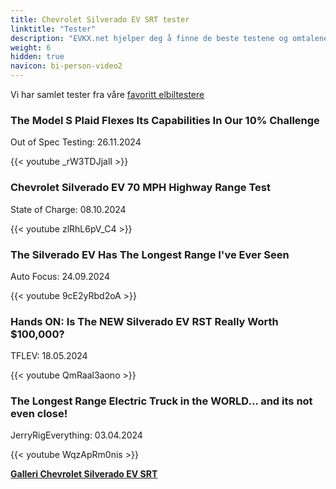 ```yaml
---
title: Chevrolet Silverado EV SRT tester
linktitle: "Tester"
description: "EVKX.net hjelper deg å finne de beste testene og omtalene av denne modellen."
weight: 6
hidden: true
navicon: bi-person-video2
---
```

Vi har samlet tester fra våre [favoritt elbiltestere](../../../../../guides/evreviewers/)

<div class="container text-center shadow p-2 pe-4 mb-5 bg-body-tertiary rounded border">
<h3>The Model S Plaid Flexes Its Capabilities In Our 10% Challenge</h3>
<p>Out of Spec Testing: 26.11.2024</p>

{{< youtube _rW3TDJjalI >}}

</div>
<div class="container text-center shadow p-2 pe-4 mb-5 bg-body-tertiary rounded border">
<h3>Chevrolet Silverado EV 70 MPH Highway Range Test</h3>
<p>State of Charge: 08.10.2024</p>

{{< youtube zlRhL6pV_C4 >}}

</div>
<div class="container text-center shadow p-2 pe-4 mb-5 bg-body-tertiary rounded border">
<h3>The Silverado EV Has The Longest Range I've Ever Seen</h3>
<p>Auto Focus: 24.09.2024</p>

{{< youtube 9cE2yRbd2oA >}}

</div>
<div class="container text-center shadow p-2 pe-4 mb-5 bg-body-tertiary rounded border">
<h3>Hands ON: Is The NEW Silverado EV RST Really Worth $100,000?</h3>
<p>TFLEV: 18.05.2024</p>

{{< youtube QmRaal3aono >}}

</div>
<div class="container text-center shadow p-2 pe-4 mb-5 bg-body-tertiary rounded border">
<h3>The Longest Range Electric Truck in the WORLD... and its not even close!</h3>
<p>JerryRigEverything: 03.04.2024</p>

{{< youtube WqzApRm0nis >}}

</div>
<div class="mt-3 mb-3">
<a href="../gallery/" class="text-decoration-none text-black">
<strong><i class="bi-arrow-left"></i>Galleri  </strong>
</a>
<a href="../" class="text-decoration-none text-black float-end">
<strong>Chevrolet Silverado EV SRT <i class="bi-arrow-right"></i></strong>
</a>
</div>
